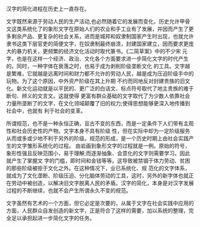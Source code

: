 汉字的简化进程在历史上一直存在。

文字既然来源于劳动人民的生产活动,也必然随着它的发展而变化，历史允许甲骨文这类系统化了的象形文字在原始人们的农业和手工业有了发展，并因而产生了更多剩余产品、更复杂的社会关系，进而是城邦和奴隶制国家产生时出现，也就允许隶书这类下层官吏的简便文字，在奴隶制最终崩溃，封建国家建立，因而要求更庞大的暴力机关，更频繁的经济文化活动时取代篆书。《二简草案》中的不少宋
元字，也是在这样一个经济、政治、文化各个方面要求进一步简化文字的时代产生的。同时，一种字体在衰落之时，也易于成为剥削阶级垄断文化
的工具。文字越是繁难，它就越是远离时间和财力都不允许的劳动人民，越是成为压迫阶级手中的玩物。为了这个原因，中外资产阶级在其上升期
不约而同地反对封建贵族的旧文化。新文化运动就是以平民的、更广泛的白话文、标点符号取代了地主贵族的难于断句、辨义的文言文。这就使得
更富有群众基础的文字取代了为少数人依靠社会力量所垄断了的文字，在文化领域颠覆了旧的权力;使得思想能够更深入地传播到社会中，也就有
利于社会的变革。

所谓规范，也不是一种永恒正确，亘古不变的东西，而是一定条件下人们带有主观性和社会历史性的产物。文字本身不具有阶级
性，但在实际中却为一定阶级服务从而或多或少地不利于另外的阶级。规范的形成，是一个历史时期上由社会实践产生的文字雏形系统化的过程。
由岩画到象形文字的过程就是一例。原始的符号，象形性强且反映范围小，易于理解;而逐渐抽象、会意化的文字则需要学习。因此就产生了掌握文
字的门槛，即时间和金钱等等。这导致被禁锢于体力劳动、贫困的那些阶级被拒于文化之外。在这种情况下，业已系统化、规
范化的文字体系，就成为了文化垄断、阶级压迫、分化脑体劳动的工具，这时，另外的新字体也就正在劳动中被创造，以解决旧文字脱离人民的矛盾。汉字的简化，本身是对汉字发展过程的不断继续，也就不会产生所谓永久不变的规范。

文字虽然有艺术的一个方面，但它必定是次要的，从属于文字在社会实践中应用的方面，人民群众自发创造的新文字，正是符合了这样的需要，加以系统的整理，完全足以承担起进一步简化文字的任务。
